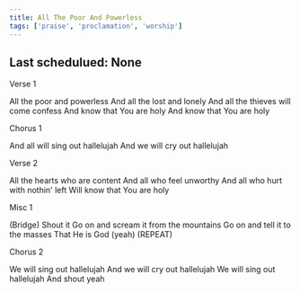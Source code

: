 ```yaml
---
title: All The Poor And Powerless
tags: ['praise', 'proclamation', 'worship']
---
```


## Last schedulued: None          

Verse 1

All the poor and powerless
And all the lost and lonely
And all the thieves will come confess
And know that You are holy
And know that You are holy

Chorus 1

And all will sing out hallelujah
And we will cry out hallelujah

Verse 2

All the hearts who are content
And all who feel unworthy
And all who hurt with nothin' left
Will know that You are holy

Misc 1

(Bridge)
Shout it
Go on and scream it from the mountains
Go on and tell it to the masses
That He is God (yeah)
(REPEAT)

Chorus 2

We will sing out hallelujah
And we will cry out hallelujah
We will sing out hallelujah
And shout yeah
